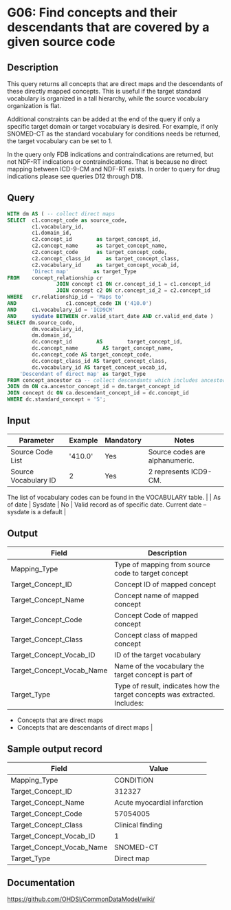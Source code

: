 # G06: Find concepts and their descendants that are covered by a given source code

## Description
This query returns all concepts that are direct maps and the descendants of these directly mapped concepts. This is useful if the target standard vocabulary is organized in a tall hierarchy, while the source vocabulary organization is flat.

Additional constraints can be added at the end of the query if only a specific target domain or target vocabulary is desired. For example, if only SNOMED-CT as the standard vocabulary for conditions needs be returned, the target vocabulary can be set to 1.

In the query only FDB indications and contraindications are returned, but not NDF-RT indications or contraindications. That is because no direct mapping between ICD-9-CM and NDF-RT exists. In order to query for drug indications please see queries D12 through D18.

## Query
```sql
WITH dm AS ( -- collect direct maps
SELECT  c1.concept_code as source_code,
        c1.vocabulary_id,
        c1.domain_id,
        c2.concept_id        as target_concept_id,
        c2.concept_name      as target_concept_name,
        c2.concept_code      as target_concept_code,
        c2.concept_class_id     as target_concept_class,
        c2.vocabulary_id     as target_concept_vocab_id,
        'Direct map'        as target_Type
FROM    concept_relationship cr
                JOIN concept c1 ON cr.concept_id_1 = c1.concept_id
                JOIN concept c2 ON cr.concept_id_2 = c2.concept_id
WHERE   cr.relationship_id = 'Maps to'
AND                c1.concept_code IN ('410.0')
AND     c1.vocabulary_id = 'ICD9CM'
AND     sysdate BETWEEN cr.valid_start_date AND cr.valid_end_date )
SELECT dm.source_code,
        dm.vocabulary_id,
        dm.domain_id,
        dc.concept_id        AS        target_concept_id,
        dc.concept_name        AS target_concept_name,
        dc.concept_code AS target_concept_code,
        dc.concept_class_id AS target_concept_class,
        dc.vocabulary_id AS target_concept_vocab_id,
    'Descendant of direct map' as target_Type
FROM concept_ancestor ca -- collect descendants which includes ancestor itself
JOIN dm ON ca.ancestor_concept_id = dm.target_concept_id
JOIN concept dc ON ca.descendant_concept_id = dc.concept_id
WHERE dc.standard_concept = 'S';
```

## Input

| Parameter |  Example |  Mandatory |  Notes |
| --- | --- | --- | --- |
|  Source Code List |  '410.0' |  Yes | Source codes are alphanumeric. |
|  Source Vocabulary ID |  2 |  Yes | 2 represents ICD9-CM.

The list of vocabulary codes can be found in the VOCABULARY table. |
|  As of date |  Sysdate |  No | Valid record as of specific date. Current date – sysdate is a default |

## Output

| Field |  Description |
| --- | --- |
|  Mapping_Type |  Type of mapping from source code to target concept |
|  Target_Concept_ID |  Concept ID of mapped concept |
|  Target_Concept_Name |  Concept name of mapped concept |
|  Target_Concept_Code |  Concept Code of mapped concept |
|  Target_Concept_Class |  Concept class of mapped concept |
|  Target_Concept_Vocab_ID |  ID of the target vocabulary |
|  Target_Concept_Vocab_Name |  Name of the vocabulary the target concept is part of |
|  Target_Type |   Type of result, indicates how the target concepts was extracted. Includes:
- Concepts that are direct maps
- Concepts that are descendants of direct maps
 |

## Sample output record

|  Field |  Value |
| --- | --- |
|  Mapping_Type |  CONDITION |
|  Target_Concept_ID |  312327 |
|  Target_Concept_Name |  Acute myocardial infarction |
|  Target_Concept_Code |  57054005 |
|  Target_Concept_Class |  Clinical finding |
|  Target_Concept_Vocab_ID |  1 |
|  Target_Concept_Vocab_Name |  SNOMED-CT |
|  Target_Type |  Direct map |

## Documentation
https://github.com/OHDSI/CommonDataModel/wiki/
